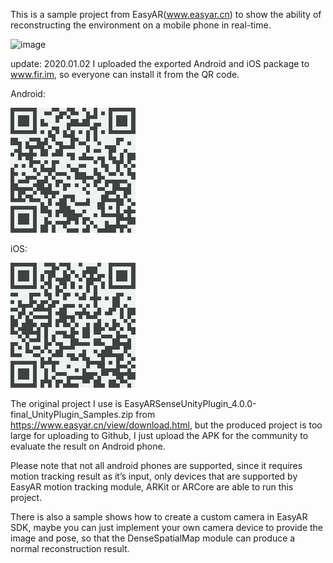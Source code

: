This is a sample project from EasyAR(www.easyar.cn) to show the ability of reconstructing the environment on a mobile phone in real-time.

![image](https://github.com/CanCanZeng/EasyARSDK4.0_DenseSpatialMap/blob/master/sample.gif)

update: 2020.01.02 I uploaded the exported Android  and iOS package to www.fir.im, so everyone can install it from the QR code.

Android:

![](./androidAPK/androidAPP.png)

iOS:

![](./iOS/iOSAPP.png)

The original project I use is EasyARSenseUnityPlugin_4.0.0-final_UnityPlugin_Samples.zip  from https://www.easyar.cn/view/download.html, but the produced project is too large for uploading to Github, I just upload the APK for the community to evaluate the result on Android phone.

Please note that not all android phones are supported, since it requires motion tracking result as it’s input, only devices that are supported by EasyAR motion tracking module, ARKit or ARCore are able to run this project. 

There is also a sample shows how to create a custom camera in EasyAR SDK, maybe you can just implement your own camera device to provide the image and pose, so that the DenseSpatialMap module can produce a normal reconstruction result.
